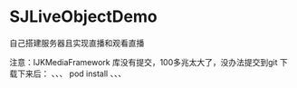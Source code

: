 # SJLiveObjectDemo
自己搭建服务器且实现直播和观看直播

注意：IJKMediaFramework 库没有提交，100多兆太大了，没办法提交到git
下载下来后：
、、、
pod install
、、、
